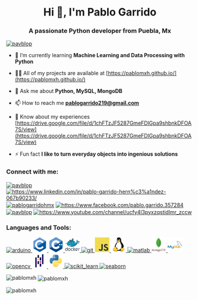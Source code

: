<h1 align="center">Hi 👋, I'm Pablo Garrido</h1>
<h3 align="center">A passionate Python developer from Puebla, Mx</h3>

<p align="left"> <a href="https://twitter.com/pavblop" target="blank"><img src="https://img.shields.io/twitter/follow/pavblop?logo=twitter&style=for-the-badge" alt="pavblop" /></a> </p>

- 🌱 I’m currently learning **Machine Learning and Data Processing with Python**

- 👨‍💻 All of my projects are available at [https://pablomxh.github.io/](https://pablomxh.github.io/)

- 💬 Ask me about **Python, MySQL, MongoDB**

- 📫 How to reach me **pablogarrido219@gmail.com**

- 📄 Know about my experiences [https://drive.google.com/file/d/1chFTzJF5287GmeFDlGpa9shbnkDFOA7S/view](https://drive.google.com/file/d/1chFTzJF5287GmeFDlGpa9shbnkDFOA7S/view)

- ⚡ Fun fact **I like to turn everyday objects into ingenious solutions**

<h3 align="left">Connect with me:</h3>
<p align="left">
<a href="https://twitter.com/pavblop" target="blank"><img align="center" src="https://raw.githubusercontent.com/rahuldkjain/github-profile-readme-generator/master/src/images/icons/Social/twitter.svg" alt="pavblop" height="30" width="40" /></a>
<a href="https://linkedin.com/in/https://www.linkedin.com/in/pablo-garrido-hern%c3%a1ndez-067b90233/" target="blank"><img align="center" src="https://raw.githubusercontent.com/rahuldkjain/github-profile-readme-generator/master/src/images/icons/Social/linked-in-alt.svg" alt="https://www.linkedin.com/in/pablo-garrido-hern%c3%a1ndez-067b90233/" height="30" width="40" /></a>
<a href="https://kaggle.com/pablogarridohmx" target="blank"><img align="center" src="https://raw.githubusercontent.com/rahuldkjain/github-profile-readme-generator/master/src/images/icons/Social/kaggle.svg" alt="pablogarridohmx" height="30" width="40" /></a>
<a href="https://fb.com/https://www.facebook.com/pablo.garrido.357284" target="blank"><img align="center" src="https://raw.githubusercontent.com/rahuldkjain/github-profile-readme-generator/master/src/images/icons/Social/facebook.svg" alt="https://www.facebook.com/pablo.garrido.357284" height="30" width="40" /></a>
<a href="https://instagram.com/pavblop" target="blank"><img align="center" src="https://raw.githubusercontent.com/rahuldkjain/github-profile-readme-generator/master/src/images/icons/Social/instagram.svg" alt="pavblop" height="30" width="40" /></a>
<a href="https://www.youtube.com/c/https://www.youtube.com/channel/ucfy4l3pyxzqstidlmr_zccw" target="blank"><img align="center" src="https://raw.githubusercontent.com/rahuldkjain/github-profile-readme-generator/master/src/images/icons/Social/youtube.svg" alt="https://www.youtube.com/channel/ucfy4l3pyxzqstidlmr_zccw" height="30" width="40" /></a>
</p>

<h3 align="left">Languages and Tools:</h3>
<p align="left"> <a href="https://www.arduino.cc/" target="_blank" rel="noreferrer"> <img src="https://cdn.worldvectorlogo.com/logos/arduino-1.svg" alt="arduino" width="40" height="40"/> </a> <a href="https://www.cprogramming.com/" target="_blank" rel="noreferrer"> <img src="https://raw.githubusercontent.com/devicons/devicon/master/icons/c/c-original.svg" alt="c" width="40" height="40"/> </a> <a href="https://www.w3schools.com/cpp/" target="_blank" rel="noreferrer"> <img src="https://raw.githubusercontent.com/devicons/devicon/master/icons/cplusplus/cplusplus-original.svg" alt="cplusplus" width="40" height="40"/> </a> <a href="https://www.docker.com/" target="_blank" rel="noreferrer"> <img src="https://raw.githubusercontent.com/devicons/devicon/master/icons/docker/docker-original-wordmark.svg" alt="docker" width="40" height="40"/> </a> <a href="https://git-scm.com/" target="_blank" rel="noreferrer"> <img src="https://www.vectorlogo.zone/logos/git-scm/git-scm-icon.svg" alt="git" width="40" height="40"/> </a> <a href="https://developer.mozilla.org/en-US/docs/Web/JavaScript" target="_blank" rel="noreferrer"> <img src="https://raw.githubusercontent.com/devicons/devicon/master/icons/javascript/javascript-original.svg" alt="javascript" width="40" height="40"/> </a> <a href="https://www.linux.org/" target="_blank" rel="noreferrer"> <img src="https://raw.githubusercontent.com/devicons/devicon/master/icons/linux/linux-original.svg" alt="linux" width="40" height="40"/> </a> <a href="https://www.mathworks.com/" target="_blank" rel="noreferrer"> <img src="https://upload.wikimedia.org/wikipedia/commons/2/21/Matlab_Logo.png" alt="matlab" width="40" height="40"/> </a> <a href="https://www.mongodb.com/" target="_blank" rel="noreferrer"> <img src="https://raw.githubusercontent.com/devicons/devicon/master/icons/mongodb/mongodb-original-wordmark.svg" alt="mongodb" width="40" height="40"/> </a> <a href="https://www.mysql.com/" target="_blank" rel="noreferrer"> <img src="https://raw.githubusercontent.com/devicons/devicon/master/icons/mysql/mysql-original-wordmark.svg" alt="mysql" width="40" height="40"/> </a> <a href="https://opencv.org/" target="_blank" rel="noreferrer"> <img src="https://www.vectorlogo.zone/logos/opencv/opencv-icon.svg" alt="opencv" width="40" height="40"/> </a> <a href="https://pandas.pydata.org/" target="_blank" rel="noreferrer"> <img src="https://raw.githubusercontent.com/devicons/devicon/2ae2a900d2f041da66e950e4d48052658d850630/icons/pandas/pandas-original.svg" alt="pandas" width="40" height="40"/> </a> <a href="https://www.python.org" target="_blank" rel="noreferrer"> <img src="https://raw.githubusercontent.com/devicons/devicon/master/icons/python/python-original.svg" alt="python" width="40" height="40"/> </a> <a href="https://scikit-learn.org/" target="_blank" rel="noreferrer"> <img src="https://upload.wikimedia.org/wikipedia/commons/0/05/Scikit_learn_logo_small.svg" alt="scikit_learn" width="40" height="40"/> </a> <a href="https://seaborn.pydata.org/" target="_blank" rel="noreferrer"> <img src="https://seaborn.pydata.org/_images/logo-mark-lightbg.svg" alt="seaborn" width="40" height="40"/> </a> </p>

<p><img align="left" src="https://github-readme-stats.vercel.app/api/top-langs?username=pablomxh&show_icons=true&locale=en&layout=compact" alt="pablomxh" /></p>

<p>&nbsp;<img align="center" src="https://github-readme-stats.vercel.app/api?username=pablomxh&show_icons=true&locale=en" alt="pablomxh" /></p>

<p><img align="center" src="https://github-readme-streak-stats.herokuapp.com/?user=pablomxh&" alt="pablomxh" /></p>

